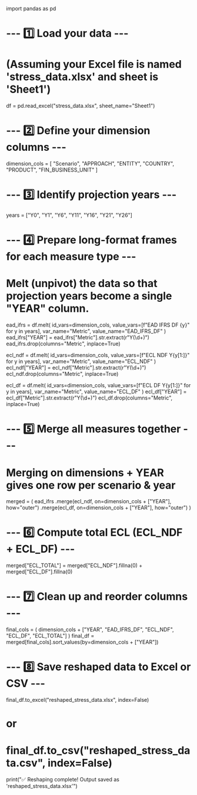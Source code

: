 import pandas as pd

# --- 1️⃣ Load your data ---
# (Assuming your Excel file is named 'stress_data.xlsx' and sheet is 'Sheet1')
df = pd.read_excel("stress_data.xlsx", sheet_name="Sheet1")

# --- 2️⃣ Define your dimension columns ---
dimension_cols = [
    "Scenario", "APPROACH", "ENTITY", "COUNTRY", "PRODUCT", "FIN_BUSINESS_UNIT"
]

# --- 3️⃣ Identify projection years ---
years = ["Y0", "Y1", "Y6", "Y11", "Y16", "Y21", "Y26"]

# --- 4️⃣ Prepare long-format frames for each measure type ---
# Melt (unpivot) the data so that projection years become a single "YEAR" column.

ead_ifrs = df.melt(
    id_vars=dimension_cols,
    value_vars=[f"EAD IFRS DF {y}" for y in years],
    var_name="Metric",
    value_name="EAD_IFRS_DF"
)
ead_ifrs["YEAR"] = ead_ifrs["Metric"].str.extract(r"Y(\d+)")
ead_ifrs.drop(columns="Metric", inplace=True)

ecl_ndf = df.melt(
    id_vars=dimension_cols,
    value_vars=[f"ECL NDF Y{y[1:]}" for y in years],
    var_name="Metric",
    value_name="ECL_NDF"
)
ecl_ndf["YEAR"] = ecl_ndf["Metric"].str.extract(r"Y(\d+)")
ecl_ndf.drop(columns="Metric", inplace=True)

ecl_df = df.melt(
    id_vars=dimension_cols,
    value_vars=[f"ECL DF Y{y[1:]}" for y in years],
    var_name="Metric",
    value_name="ECL_DF"
)
ecl_df["YEAR"] = ecl_df["Metric"].str.extract(r"Y(\d+)")
ecl_df.drop(columns="Metric", inplace=True)

# --- 5️⃣ Merge all measures together ---
# Merging on dimensions + YEAR gives one row per scenario & year
merged = (
    ead_ifrs
    .merge(ecl_ndf, on=dimension_cols + ["YEAR"], how="outer")
    .merge(ecl_df, on=dimension_cols + ["YEAR"], how="outer")
)

# --- 6️⃣ Compute total ECL (ECL_NDF + ECL_DF) ---
merged["ECL_TOTAL"] = merged["ECL_NDF"].fillna(0) + merged["ECL_DF"].fillna(0)

# --- 7️⃣ Clean up and reorder columns ---
final_cols = (
    dimension_cols
    + ["YEAR", "EAD_IFRS_DF", "ECL_NDF", "ECL_DF", "ECL_TOTAL"]
)
final_df = merged[final_cols].sort_values(by=dimension_cols + ["YEAR"])

# --- 8️⃣ Save reshaped data to Excel or CSV ---
final_df.to_excel("reshaped_stress_data.xlsx", index=False)
# or
# final_df.to_csv("reshaped_stress_data.csv", index=False)

print("✅ Reshaping complete! Output saved as 'reshaped_stress_data.xlsx'")
